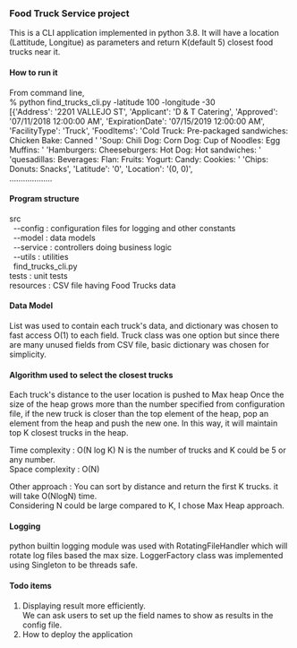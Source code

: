 ### **Food Truck Service project**

This is a CLI application implemented in python 3.8. 
It will have a location (Lattitude, Longitue) as parameters and return K(default 5) closest food trucks near it.

#### **How to run it**

From command line,  
 % python find_trucks_cli.py -latitude 100 -longitude -30  
[{'Address': '2201 VALLEJO ST',
  'Applicant': 'D & T Catering',
  'Approved': '07/11/2018 12:00:00 AM',
  'ExpirationDate': '07/15/2019 12:00:00 AM',
  'FacilityType': 'Truck',
  'FoodItems': 'Cold Truck: Pre-packaged sandwiches: Chicken Bake: Canned '
               'Soup: Chili Dog: Corn Dog: Cup of Noodles: Egg Muffins: '
               'Hamburgers: Cheeseburgers: Hot Dog: Hot sandwiches: '
               'quesadillas: Beverages: Flan: Fruits: Yogurt: Candy: Cookies: '
               'Chips: Donuts: Snacks',
  'Latitude': '0',
  'Location': '(0, 0)',   
...................

#### **Program structure**

src\
   ` `--config  : configuration files for logging and other constants  
   ` `--model  :  data models  
   ` `--service  : controllers doing business logic  
   ` `--utils  : utilities   
   ` `find_trucks_cli.py  
tests  : unit tests  
resources  : CSV file having Food Trucks data

#### **Data Model**

List was used to contain each truck's data, and dictionary was chosen to fast access O(1) to each field.
Truck class was one option but since there are many unused fields from CSV file, basic dictionary was chosen for simplicity.

#### **Algorithm used to select the closest trucks**

Each truck's distance to the user location is pushed to Max heap
Once the size of the heap grows more than the number specified from configuration file, 
if the new truck is closer than the top element of the heap, pop an element from the heap 
and push the new one. In this way, it will maintain top K closest trucks in the heap.

Time complexity : O(N log K)  N is the number of trucks and K could be 5 or any number.  
Space complexity : O(N)

Other approach : You can sort by distance and return the first K trucks. it will take O(NlogN) time.  
Considering N could be large compared to K, I chose Max Heap approach.

#### **Logging**
python builtin logging module was used with RotatingFileHandler which will rotate log files based the max size.
LoggerFactory class was implemented using Singleton to be threads safe.

#### **Todo items**
1. Displaying result more efficiently.  
   We can ask users to set up the field names to show as results in the config file.  
2. How to deploy the application 